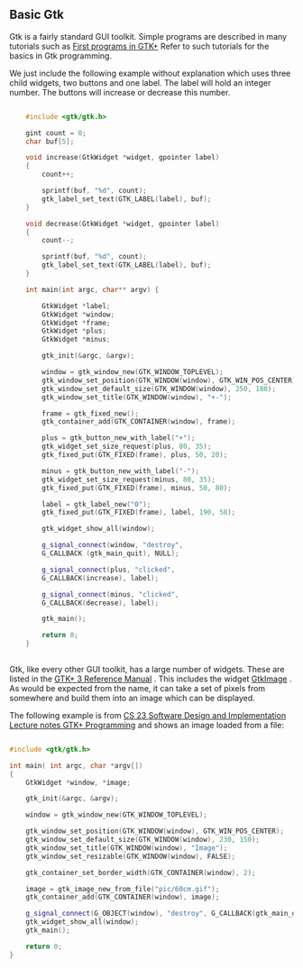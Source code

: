 
##  Basic Gtk 


Gtk is a fairly standard GUI toolkit. Simple programs
are described in many tutorials such as [First programs in GTK+](http://zetcode.com/tutorials/gtktutorial/firstprograms/) Refer to such tutorials for the basics in Gtk programming.


We just include the following example without explanation
which uses three child widgets, two buttons and one label.
The label will hold an integer number.
The buttons will increase or decrease this number.

```cpp

	#include <gtk/gtk.h>

	gint count = 0;
	char buf[5];

	void increase(GtkWidget *widget, gpointer label)
	{
  	    count++;

	    sprintf(buf, "%d", count);
	    gtk_label_set_text(GTK_LABEL(label), buf);
	}

	void decrease(GtkWidget *widget, gpointer label)
	{
	    count--;

	    sprintf(buf, "%d", count);
	    gtk_label_set_text(GTK_LABEL(label), buf);
	}

	int main(int argc, char** argv) {

	    GtkWidget *label;
	    GtkWidget *window;
	    GtkWidget *frame;
	    GtkWidget *plus;
	    GtkWidget *minus;

	    gtk_init(&argc, &argv);

	    window = gtk_window_new(GTK_WINDOW_TOPLEVEL);
	    gtk_window_set_position(GTK_WINDOW(window), GTK_WIN_POS_CENTER);
	    gtk_window_set_default_size(GTK_WINDOW(window), 250, 180);
	    gtk_window_set_title(GTK_WINDOW(window), "+-");

	    frame = gtk_fixed_new();
	    gtk_container_add(GTK_CONTAINER(window), frame);

	    plus = gtk_button_new_with_label("+");
	    gtk_widget_set_size_request(plus, 80, 35);
	    gtk_fixed_put(GTK_FIXED(frame), plus, 50, 20);

	    minus = gtk_button_new_with_label("-");
	    gtk_widget_set_size_request(minus, 80, 35);
	    gtk_fixed_put(GTK_FIXED(frame), minus, 50, 80);

	    label = gtk_label_new("0");
	    gtk_fixed_put(GTK_FIXED(frame), label, 190, 58); 

	    gtk_widget_show_all(window);

	    g_signal_connect(window, "destroy",
	    G_CALLBACK (gtk_main_quit), NULL);

	    g_signal_connect(plus, "clicked", 
	    G_CALLBACK(increase), label);

	    g_signal_connect(minus, "clicked", 
	    G_CALLBACK(decrease), label);

	    gtk_main();

	    return 0;
	}
      
```


Gtk, like every other GUI toolkit, has a large number of widgets.
These are listed in the [GTK+ 3 Reference Manual](https://developer.gnome.org/gtk3/3.0/) .
This includes the widget [GtkImage](https://developer.gnome.org/gtk3/3.0/GtkImage.html) .
As would be expected from the name, it can take a set of pixels from somewhere
and build them into an image which can be displayed.


The following example is from [CS 23 Software Design and Implementation Lecture notes GTK+ Programming](http://www.cs.dartmouth.edu/~xy/cs23/gtk.html) and shows an image loaded from a file:

```cpp

#include <gtk/gtk.h>

int main( int argc, char *argv[])
{
	GtkWidget *window, *image;

	gtk_init(&argc, &argv);

	window = gtk_window_new(GTK_WINDOW_TOPLEVEL);

	gtk_window_set_position(GTK_WINDOW(window), GTK_WIN_POS_CENTER);
	gtk_window_set_default_size(GTK_WINDOW(window), 230, 150);
	gtk_window_set_title(GTK_WINDOW(window), "Image");
	gtk_window_set_resizable(GTK_WINDOW(window), FALSE);

	gtk_container_set_border_width(GTK_CONTAINER(window), 2);

	image = gtk_image_new_from_file("pic/60cm.gif");
	gtk_container_add(GTK_CONTAINER(window), image);

	g_signal_connect(G_OBJECT(window), "destroy", G_CALLBACK(gtk_main_quit), NULL);
	gtk_widget_show_all(window);
	gtk_main();

	return 0;
}
      
```
